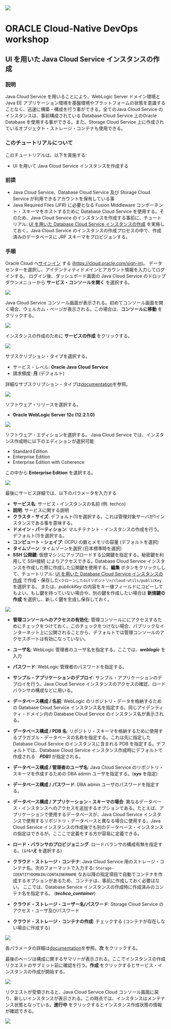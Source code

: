 ![](../common/images/customer.logo.png)
---
# ORACLE Cloud-Native DevOps workshop

## UI を用いた Java Cloud Service インスタンスの作成

### 説明

Java Cloud Service を用いることにより、WebLogic Server ドメイン環境と Java EE アプリケーション環境を基盤環境やプラットフォームの状態を意識することなく、迅速に構築・構成を行う事ができる。全てのJava Cloud Service のインスタンスは、事前構成されている Database Cloud Service 上のOracle Database を使用する事ができる。また、Storage Cloud Service 上に作成されているオブジェクト・ストレージ・コンテナも使用できる。

### このチュートリアルについて
このチュートリアルは、以下を実施する:

- UI を用いて Java Cloud Service インスタンスを作成する

### 前提

- Java Cloud Service、Database Cloud Service 及び Storage Cloud Service が利用できるアカウントを保有している事
- Java Required Files (JFR) に必要となる Fusion Middleware コンポーネント・スキーマをホストするために Database Cloud Service を使用する。そのため、Java Cloud Service のインスタンスを作成する事前に、チュートリアル: [UI を用いた Database Cloud Service インスタンスの作成](../dbcs-create/README.md) を実施しておく。Java Cloud Service のインスタンスの作成プロセスの中で、作成済みのデータベースに JRF スキーマをプロビジョンする。

### 手順

Oracle Cloud へ[サインイン](../common/sign.in.to.oracle.cloud.md) する [(https://cloud.oracle.com/sign-in)](https://cloud.oracle.com/sign-in)。
データセンターを選択し、アイデンティティドメインとアカウント情報を入力してログインする。
ログイン後、ダッシュボード画面の Java Cloud Service のドロップダウンメニューから **サービス・コンソールを開く** を選択する。

![](jpimages/jcs-create01.png)


Java Cloud Service コンソール画面が表示される。初めてコンソール画面を開く場合、ウェルカム・ページが表示される。この場合は、**コンソールに移動** をクリックする。

![](jpimages/jcs-create02.jpg)


インスタンスの作成のために **サービスの作成** をクリックする。

![](jpimages/jcs-create03.jpg)



サブスクリプション・タイプを選択する。
- サービス・レベル: **Oracle Java Cloud Service**
- 請求頻度: **月** (デフォルト)

詳細なサブスクリプション・タイプは[documentation](https://docs.oracle.com/cloud/latest/jcs_gs/JSCUG/GUID-31F00F2C-221F-4069-8E8A-EE48BFEC53A2.htm#JSCUG-GUID-98DD6CE1-480F-4AA9-8131-A1D3D274440F)を参照。

![](jpimages/jcs-create04.png)


ソフトウェア・リリースを選択する。
- **Oracle WebLogic Server 12c (12.2.1.0)**


![](jpimages/jcs-create05.jpg)

ソフトウェア・エディションを選択する。
Java Cloud Service では、インスタンス作成時に以下のエディションが選択可能
- Standard Edition
- Enterprise Edition
- Enterprise Edition with Coherence

この中から **Enterprise Edition** を選択する。

![](jpimages/jcs-create06.jpg)

最後にサービス詳細では、以下のパラメータを入力する

- **サービス名**: サービス・インスタンスの名前 (例. techco)
- **説明**: サービスに関する説明
- **クラスタ・サイズ**: デフォルト(1)を選択する。これは管理対象サーバが1インスタンスである事を意味する。
- **ドメイン・パーティション**: マルチテナント・インスタンスの作成を行う。デフォルト(1)を選択する。
- **コンピュート・シェイプ**: OCPU の数とメモリの容量 (デフォルトを選択)
- **タイムゾーン**: タイムゾーンを選択 (日本標準時を選択)
- **SSH 公開鍵**: 仮想マシンにアップロードする公開鍵を指定する。秘密鍵を利用して SSH接続 によりアクセスできる。Database Cloud Service インスタンスを作成した際に作成した公開鍵を使用する。**編集** ボタンをクリックしして、チュートリアル: [UI を用いた Database Cloud Service インスタンスの作成](../dbcs-create/README.md) で作成・保存した`<クローンしたGitリポジトリ>/cloud-utils/publicKey`を選択する。 または、*publickKey* の内容をキー値フィールドにコピーしてもよい。もし鍵を持っていない場合や、別の鍵を作成したい場合は **新規鍵の作成** を選択し、新しく鍵を生成し保存しておく。

![](jpimages/jcs-create07.jpg)


- **管理コンソールへのアクセスの有効化**: 管理コンソールににアクセスするためにチェックをつけておく。このチェックをつけない場合、パブリックなインターネット上に公開されることから、デフォルトでは管理コンソールのアクセスポートは有効になっていない。

- **ユーザ名**: WebLogic 管理者のユーザ名を指定する。ここでは、***weblogic*** を入力
- **パスワード**: WebLogic 管理者のパスワードを指定する。
- **サンプル・アプリケーションのデプロイ**: サンプル・アプリケーションのデプロイを行う。Java Cloud Service インスタンスのアクセスの確認、ロードバランサの構成などに用いる。
- **データベース構成 / 名前**: WebLogic のリポジトリ・データを格納するための Database Cloud Service インスタンス名を指定する。同じアイデンティティ・ドメイン内の Database Cloud Service のインスタンス名が表示される。
- **データベース構成 / PDB 名**: リポジトリ・スキーマを格納するために使用するプラガブル・データベースの名称を指定する。これは先に指定した Database Cloud Service のインスタンスに含まれる PDB を指定する。デフォルトでは、Database Cloud Service インスタンス作成時にデフォルトで作成される　***PDB1*** が指定される。
- **データベース構成 / 管理者のユーザ名**: Java Cloud Service のリポジトリ・スキーマを作成するための DBA admin ユーザを指定する。(***sys*** を指定)
- **データベース構成 / パスワード**: DBA admin ユーザのパスワードを指定する。
- **データベース構成 / アプリケーション・スキーマの場合**: 異なるデータベース・インスタンスへのアクセスを追加するオプションである。たとえば、アプリケーションで使用するデータベースが、Java Cloud Service インスタンスで使用するリポジトリ・データベースと異なる場合に使用する。Java Cloud Service インスタンスの作成後でも別のデータベース・インスタンスの指定はできるが、こここで定義をする方が容易に定義できる。
- **ロード・バランサのプロビジョニング**: ロードバランサの構成有無を指定する。(***いいえ*** を選択する)
- **クラウド・ストレージ・コンテナ**: Java Cloud Service 用のストレージ・コンテナ名。次のフォーマットで入力する: `Storage-IDENTITYDOMAIN/CONTAINERNAME`
なお以降の指定項目で自動でコンテナを作成するオプションがあるため、コンテナは、事前に作成しておく必要はない。
ここでは、Database Service インスタンスの作成時に作成済みのコンテナ名を指定する。 (***techco_container***)
- **クラウド・ストレージ・ユーザー名/パスワード**: Storage Cloud Service のアクセス・ユーザ及びパスワード
- **クラウド・ストレージ・コンテナの作成**: チェックする (コンテナが存在しない場合に作成する)

![](jpimages/jcs-create08.png)


各パラメータの詳細は[documentation](https://docs.oracle.com/cloud/latest/jcs_gs/JSCUG/GUID-31F00F2C-221F-4069-8E8A-EE48BFEC53A2.htm#JSCUG-GUID-88BD737C-8DA9-419A-8DBF-489BDFF9C512)を参照。**次** をクリックする。

最後のページは構成に関するサマリーが表示される。ここでインスタンスの作成リクエストのサブミット前に確認を行う。**作成** をクリックするとサービス・インスタンスの作成が開始する。

![](jpimages/jcs-create09.jpg)

リクエストが受領されると、Java Cloud Service Cloud コンソール画面に戻り、新しいインスタンスが表示される。この時点では、インスタンスはメンテナンス状態となっている。**進行中** をクリックするとインスタンス作成状態の情報が確認できる。

![](jpimages/jcs-create10.jpg)
